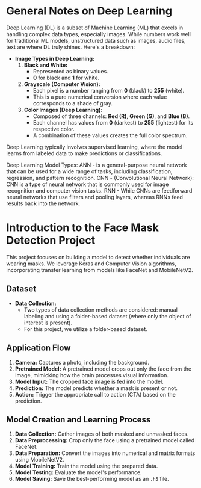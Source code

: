 # General Notes on Deep Learning

Deep Learning (DL) is a subset of Machine Learning (ML) that excels in handling complex data types, especially images. While numbers work well for traditional ML models, unstructured data such as images, audio files, text are where DL truly shines. Here's a breakdown:

- **Image Types in Deep Learning:**
  1. **Black and White:** 
     - Represented as binary values.
     - **0** for black and **1** for white.
  2. **Grayscale (Computer Vision):**
     - Each pixel is a number ranging from **0** (black) to **255** (white).
     - This is a pure numerical conversion where each value corresponds to a shade of gray.
  3. **Color Images (Deep Learning):**
     - Composed of three channels: **Red (R)**, **Green (G)**, and **Blue (B)**.
     - Each channel has values from **0** (darkest) to **255** (lightest) for its respective color.
     - A combination of these values creates the full color spectrum.

Deep Learning typically involves supervised learning, where the model learns from labeled data to make predictions or classifications.

Deep Learning Model Types:
ANN - is a general-purpose neural network that can be used for a wide range of tasks, including classification, regression, and pattern recognition. 
CNN - (Convolutional Neural Network): CNN is a type of neural network that is commonly used for image recognition and computer vision tasks.
RNN - While CNNs are feedforward neural networks that use filters and pooling layers, whereas RNNs feed results back into the network.

# Introduction to the Face Mask Detection Project

This project focuses on building a model to detect whether individuals are wearing masks. We leverage Keras and Computer Vision algorithms, incorporating transfer learning from models like FaceNet and MobileNetV2.

## Dataset

- **Data Collection:** 
  - Two types of data collection methods are considered: manual labeling and using a folder-based dataset (where only the object of interest is present). 
  - For this project, we utilize a folder-based dataset.

## Application Flow

1. **Camera:** Captures a photo, including the background.
2. **Pretrained Model:** A pretrained model crops out only the face from the image, mimicking how the brain processes visual information.
3. **Model Input:** The cropped face image is fed into the model.
4. **Prediction:** The model predicts whether a mask is present or not.
5. **Action:** Trigger the appropriate call to action (CTA) based on the prediction.

## Model Creation and Learning Process

1. **Data Collection:** Gather images of both masked and unmasked faces.
2. **Data Preprocessing:** Crop only the face using a pretrained model called FaceNet.
3. **Data Preparation:** Convert the images into numerical and matrix formats using MobileNetV2.
4. **Model Training:** Train the model using the prepared data.
5. **Model Testing:** Evaluate the model's performance.
6. **Model Saving:** Save the best-performing model as an `.h5` file.

